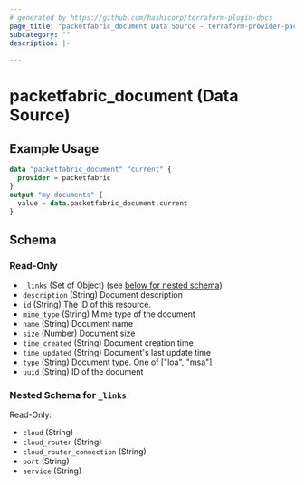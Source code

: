 ```yaml
---
# generated by https://github.com/hashicorp/terraform-plugin-docs
page_title: "packetfabric_document Data Source - terraform-provider-packetfabric"
subcategory: ""
description: |-
  
---
```


# packetfabric_document (Data Source)



## Example Usage

```terraform
data "packetfabric_document" "current" {
  provider = packetfabric
}
output "my-documents" {
  value = data.packetfabric_document.current
}
```

<!-- schema generated by tfplugindocs -->
## Schema

### Read-Only

- `_links` (Set of Object) (see [below for nested schema](#nestedatt--_links))
- `description` (String) Document description
- `id` (String) The ID of this resource.
- `mime_type` (String) Mime type of the document
- `name` (String) Document name
- `size` (Number) Document size
- `time_created` (String) Document creation time
- `time_updated` (String) Document's last update time
- `type` (String) Document type. One of ["loa", "msa"]
- `uuid` (String) ID of the document

<a id="nestedatt--_links"></a>
### Nested Schema for `_links`

Read-Only:

- `cloud` (String)
- `cloud_router` (String)
- `cloud_router_connection` (String)
- `port` (String)
- `service` (String)


